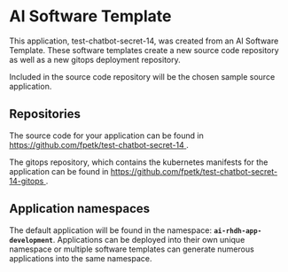 # AI Software Template

This application, test-chatbot-secret-14, was created from an AI Software Template. These software templates create a new source code repository as well as a new gitops deployment repository.

Included in the source code repository will be the chosen sample source application.

## Repositories

The source code for your application can be found in [https://github.com/fpetk/test-chatbot-secret-14 ](https://github.com/fpetk/test-chatbot-secret-14 ).
 
The gitops repository, which contains the kubernetes manifests for the application can be found in 
[https://github.com/fpetk/test-chatbot-secret-14-gitops ](https://github.com/fpetk/test-chatbot-secret-14-gitops ). 

## Application namespaces 

The default application will be found in the namespace: **`ai-rhdh-app-development`**. Applications can be deployed into their own unique namespace or multiple software templates can generate numerous applications into the same namespace.